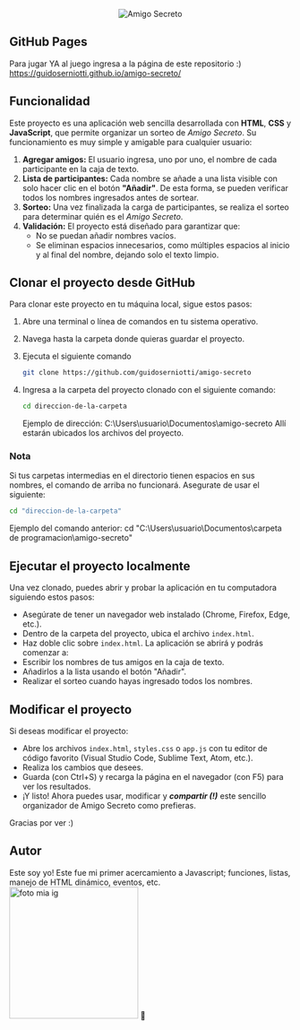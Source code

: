 <p align="center">
  <img src="https://github.com/user-attachments/assets/83731ecc-03a9-422d-81a4-e1f7c8899e85" alt="Amigo Secreto">
</p>

## GitHub Pages
Para jugar YA al juego ingresa a la página de este repositorio :)
https://guidoserniotti.github.io/amigo-secreto/

## Funcionalidad

Este proyecto es una aplicación web sencilla desarrollada con **HTML**, **CSS** y **JavaScript**, que permite organizar un sorteo de *Amigo Secreto*. Su funcionamiento es muy simple y amigable para cualquier usuario:

1. **Agregar amigos:** El usuario ingresa, uno por uno, el nombre de cada participante en la caja de texto.
2. **Lista de participantes:** Cada nombre se añade a una lista visible con solo hacer clic en el botón **"Añadir"**. De esta forma, se pueden verificar todos los nombres ingresados antes de sortear.
3. **Sorteo:** Una vez finalizada la carga de participantes, se realiza el sorteo para determinar quién es el *Amigo Secreto*.
4. **Validación:** El proyecto está diseñado para garantizar que:
   - No se puedan añadir nombres vacíos.
   - Se eliminan espacios innecesarios, como múltiples espacios al inicio y al final del nombre, dejando solo el texto limpio.

## Clonar el proyecto desde GitHub

Para clonar este proyecto en tu máquina local, sigue estos pasos:

1. Abre una terminal o línea de comandos en tu sistema operativo.
2. Navega hasta la carpeta donde quieras guardar el proyecto.
3. Ejecuta el siguiente comando

   ```bash
   git clone https://github.com/guidoserniotti/amigo-secreto
4. Ingresa a la carpeta del proyecto clonado con el siguiente comando:
   ```bash
   cd direccion-de-la-carpeta
   ```
   Ejemplo de dirección: C:\Users\usuario\Documentos\amigo-secreto
   Allí estarán ubicados los archivos del proyecto.

### Nota
Si tus carpetas intermedias en el directorio tienen espacios en sus nombres, el comando de arriba no funcionará. Asegurate de usar el siguiente:
  ```bash
  cd "direccion-de-la-carpeta"
  ```
   Ejemplo del comando anterior: cd "C:\Users\usuario\Documentos\carpeta de programacion\amigo-secreto"
## Ejecutar el proyecto localmente 
Una vez clonado, puedes abrir y probar la aplicación en tu computadora siguiendo estos pasos:
  - Asegúrate de tener un navegador web instalado (Chrome, Firefox, Edge, etc.).
  - Dentro de la carpeta del proyecto, ubica el archivo ```index.html```.
  - Haz doble clic sobre ```index.html```.
La aplicación se abrirá y podrás comenzar a:
  - Escribir los nombres de tus amigos en la caja de texto.
  - Añadirlos a la lista usando el botón "Añadir".
  - Realizar el sorteo cuando hayas ingresado todos los nombres.

## Modificar el proyecto
Si deseas modificar el proyecto:
  - Abre los archivos ```index.html```, ```styles.css``` o ```app.js``` con tu editor de código favorito (Visual Studio Code, Sublime Text, Atom, etc.).
  - Realiza los cambios que desees.
  - Guarda (con Ctrl+S) y recarga la página en el navegador (con F5) para ver los resultados.
  - ¡Y listo! Ahora puedes usar, modificar y ***compartir (!)*** este sencillo organizador de Amigo Secreto como prefieras.

Gracias por ver :)

## Autor
Este soy yo! Este fue mi primer acercamiento a Javascript; funciones, listas, manejo de HTML dinámico, eventos, etc.
<BR>
<img width="230" height="235" alt="foto mia ig" src="https://github.com/user-attachments/assets/230a4501-c2fc-40f4-9f66-9c4dedc1b847" />
🌴
